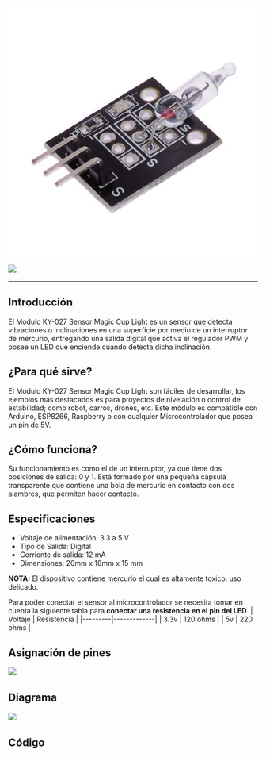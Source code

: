 ![](logo.jpg)

![](pines.jpg)
___
## Introducción
El Modulo KY-027 Sensor Magic Cup Light es un sensor que detecta vibraciones o inclinaciones en una superficie por medio de un interruptor de mercurio, entregando una salida digital que activa el regulador PWM y posee un LED que enciende cuando detecta dicha inclinación.

## ¿Para qué sirve?
El Modulo KY-027 Sensor Magic Cup Light son fáciles de desarrollar, los ejemplos mas destacados es para proyectos de nivelación o control de estabilidad; como robot, carros, drones, etc. Este módulo es compatible con Arduino, ESP8266, Raspberry o con cualquier Microcontrolador que posea un pin de 5V.

## ¿Cómo funciona?
Su funcionamiento es como el de un interruptor, ya que tiene dos posiciones de salida: 0 y 1. Está formado por una pequeña cápsula transparente que contiene una bola de mercurio en contacto con dos alambres, que permiten hacer contacto.

## Especificaciones
- Voltaje de alimentación: 3.3 a 5 V
- Tipo de Salida: Digital
- Corriente de salida: 12 mA
- Dimensiones: 20mm x 18mm x 15 mm

**NOTA:** El dispositivo contiene mercurio el cual es altamente toxico, uso delicado.

Para poder conectar el sensor al microcontrolador se necesita tomar en cuenta la siguiente tabla para **conectar una resistencia en el pin del LED**.
| Voltaje | Resistencia |
|---------|-------------|
| 3.3v    | 120 ohms    |
| 5v      | 220 ohms    |

## Asignación de pines
![](pines.jpg)

## Diagrama
![](pines.jpg)

## Código
